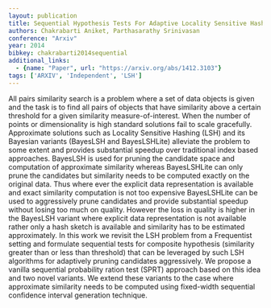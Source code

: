 ```yaml
---
layout: publication
title: Sequential Hypothesis Tests For Adaptive Locality Sensitive Hashing
authors: Chakrabarti Aniket, Parthasarathy Srinivasan
conference: "Arxiv"
year: 2014
bibkey: chakrabarti2014sequential
additional_links:
  - {name: "Paper", url: "https://arxiv.org/abs/1412.3103"}
tags: ['ARXIV', 'Independent', 'LSH']
---
```

All pairs similarity search is a problem where a set of data objects is given and the task is to find all pairs of objects that have similarity above a certain threshold for a given similarity measure-of-interest. When the number of points or dimensionality is high standard solutions fail to scale gracefully. Approximate solutions such as Locality Sensitive Hashing (LSH) and its Bayesian variants (BayesLSH and BayesLSHLite) alleviate the problem to some extent and provides substantial speedup over traditional index based approaches. BayesLSH is used for pruning the candidate space and computation of approximate similarity whereas BayesLSHLite can only prune the candidates but similarity needs to be computed exactly on the original data. Thus where ever the explicit data representation is available and exact similarity computation is not too expensive BayesLSHLite can be used to aggressively prune candidates and provide substantial speedup without losing too much on quality. However the loss in quality is higher in the BayesLSH variant where explicit data representation is not available rather only a hash sketch is available and similarity has to be estimated approximately. In this work we revisit the LSH problem from a Frequentist setting and formulate sequential tests for composite hypothesis (similarity greater than or less than threshold) that can be leveraged by such LSH algorithms for adaptively pruning candidates aggressively. We propose a vanilla sequential probability ration test (SPRT) approach based on this idea and two novel variants. We extend these variants to the case where approximate similarity needs to be computed using fixed-width sequential confidence interval generation technique.
